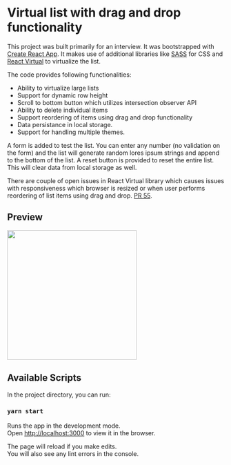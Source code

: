 
# Virtual list with drag and drop functionality

This project was built primarily for an interview. It was bootstrapped with [Create React App](https://github.com/facebook/create-react-app). It makes use of additional libraries like [SASS](https://sass-lang.com/) for CSS and [React Virtual](https://github.com/tannerlinsley/react-virtual) to virtualize the list.

The code provides following functionalities:
* Ability to virtualize large lists
* Support for dynamic row height
* Scroll to bottom button which utilizes intersection observer API
* Ability to delete individual items
* Support reordering of items using drag and drop functionality
* Data persistance in local storage. 
* Support for handling multiple themes.

A form is added to test the list. You can enter any number (no validation on the form) and the list will generate random lores ipsum strings and append to the bottom of the list. A reset button is provided to reset the entire list. This will clear data from local storage as well.

There are couple of open issues in React Virtual library which causes issues with responsiveness which browser is resized or when user performs reordering of list items using drag and drop.
[PR 55](https://github.com/tannerlinsley/react-virtual/pull/55/files).

## Preview
<img src="docs/owl-list.gif?raw=true" width="300px">

## Available Scripts

In the project directory, you can run:

### `yarn start`

Runs the app in the development mode.\
Open [http://localhost:3000](http://localhost:3000) to view it in the browser.

The page will reload if you make edits.\
You will also see any lint errors in the console.
